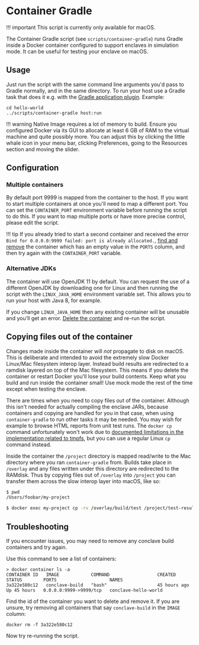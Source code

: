 # Container Gradle

!!! important
    This script is currently only available for macOS.

The Container Gradle script (see `scripts/container-gradle`) runs Gradle inside a Docker container configured to support
enclaves in simulation mode. It can be useful for testing your enclave on macOS.

## Usage

Just run the script with the same command line arguments you'd pass to Gradle normally, and in the same directory.
To run your host use a Gradle task that does it e.g. with the
[Gradle application plugin](https://docs.gradle.org/current/samples/sample_building_java_applications_multi_project.html#header). Example:

```
cd hello-world
../scripts/container-gradle host:run
```

!!! warning
    Native Image requires a lot of memory to build. Ensure you configured Docker via its GUI to allocate at least
    6 GB of RAM to the virtual machine and quite possibly more. You can adjust this by clicking the little whale icon
    in your menu bar, clicking Preferences, going to the Resources section and moving the slider.

## Configuration
### Multiple containers
By default port 9999 is mapped from the container to the host. If you want to start multiple containers at once you'll
need to map a different port. You can set the `CONTAINER_PORT` environment variable before running the script to do this. 
If you want to map multiple ports or have more precise control, please edit the script.

!!! tip
    If you already tried to start a second container and received the error
    `Bind for 0.0.0.0:9999 failed: port is already allocated.`, [find and remove](#troubleshooting) the container
    which has an empty value in the `PORTS` column, and then try again with the `CONTAINER_PORT` variable.

### Alternative JDKs

The container will use OpenJDK 11 by default. You can request the use of a different OpenJDK by downloading one for Linux
and then running the script with the `LINUX_JAVA_HOME` environment variable set. This allows you to run your host
with Java 8, for example.

If you change `LINUX_JAVA_HOME` then any existing container will be unusable and you'll get an error.
[Delete the container](#troubleshooting) and re-run the script.

## Copying files out of the container

Changes made inside the container will *not* propagate to disk on macOS. This is deliberate and intended to avoid the
extremely slow Docker Linux/Mac filesystem interop layer. Instead build results are redirected to a ramdisk layered on
top of the Mac filesystem. This means if you delete the container or restart Docker you'll lose your build contents. 
Keep what you build and run inside the container small! Use mock mode the rest of the time except when testing the enclave.

There are times when you need to copy files out of the container. Although this isn't needed for
actually compiling the enclave JARs, because containers and copying are handled for you in that case, when using 
`container-gradle` to run other tasks it may be needed. You may wish for example to browse HTML reports from unit test 
runs. The `docker cp` command unfortunately won't work due to [documented limitations in the implementation related to tmpfs](https://docs.docker.com/engine/reference/commandline/cp/#extended-description),
but you can use a regular Linux `cp` command instead.

Inside the container the `/project` directory is mapped read/write to the Mac directory where you ran `container-gradle`
from. Builds take place in `/overlay` and any files written under this directory are redirected to the RAMdisk. Thus by 
copying files out of `/overlay` into `/project` you can transfer them across the slow interop layer into macOS, like so:

```bash
$ pwd
/Users/foobar/my-project

$ docker exec my-project cp -rv /overlay/build/test /project/test-results
```

## Troubleshooting
If you encounter issues, you may need to remove any conclave build containers and try again.

Use this command to see a list of containers:
```text
> docker container ls -a
CONTAINER ID   IMAGE            COMMAND                  CREATED        STATUS        PORTS                    NAMES
3a322e580c12   conclave-build   "bash"                   45 hours ago   Up 45 hours   0.0.0.0:9999->9999/tcp   conclave-hello-world
```

Find the id of the container you want to delete and remove it. If you are unsure, try removing all containers that say
`conclave-build` in the `IMAGE` column:
```text
docker rm -f 3a322e580c12
```

Now try re-running the script.